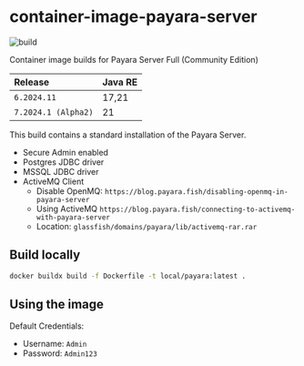 # container-image-payara-server

![build](https://github.com/kred-no/container-image-payara-server/actions/workflows/build-and-push.yml/badge.svg)

Container image builds for Payara Server Full (Community Edition)

| Release            | Java RE |
| :--                 | :--    |
| `6.2024.11`         | 17,21  |
| `7.2024.1 (Alpha2)` | 21     |

This build contains a standard installation of the Payara Server.

  * Secure Admin enabled
  * Postgres JDBC driver
  * MSSQL JDBC driver
  * ActiveMQ Client 
    * Disable OpenMQ: `https://blog.payara.fish/disabling-openmq-in-payara-server`
    * Using ActiveMQ `https://blog.payara.fish/connecting-to-activemq-with-payara-server`
    * Location: `glassfish/domains/payara/lib/activemq-rar.rar`

## Build locally

```bash
docker buildx build -f Dockerfile -t local/payara:latest .
```

## Using the image

Default Credentials:

  * Username: `Admin`
  * Password: `Admin123`
